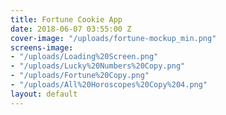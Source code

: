 ```yaml
---
title: Fortune Cookie App
date: 2018-06-07 03:55:00 Z
cover-image: "/uploads/fortune-mockup_min.png"
screens-image:
- "/uploads/Loading%20Screen.png"
- "/uploads/Lucky%20Numbers%20Copy.png"
- "/uploads/Fortune%20Copy.png"
- "/uploads/All%20Horoscopes%20Copy%204.png"
layout: default
---
```


